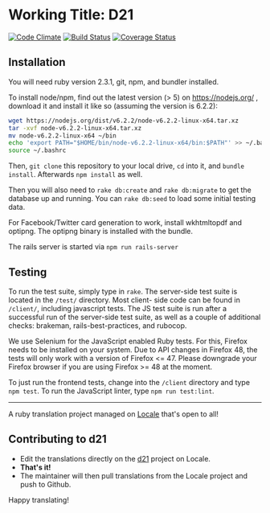 Working Title: D21
=================

[![Code Climate](https://codeclimate.com/github/initiatived21/d21/badges/gpa.svg)](https://codeclimate.com/github/initiatived21/d21) [![Build Status](https://travis-ci.org/initiatived21/d21.svg?branch=develop)](https://travis-ci.org/initiatived21/d21) [![Coverage Status](https://coveralls.io/repos/initiatived21/d21/badge.svg?branch=develop&service=github)](https://coveralls.io/github/initiatived21/d21?branch=develop)


Installation
------------

You will need ruby version 2.3.1, git, npm, and bundler installed.

To install node/npm, find out the latest version (> 5) on https://nodejs.org/ , download it and
install it like so (assuming the version is 6.2.2):

  ```bash
  wget https://nodejs.org/dist/v6.2.2/node-v6.2.2-linux-x64.tar.xz
  tar -xvf node-v6.2.2-linux-x64.tar.xz
  mv node-v6.2.2-linux-x64 ~/bin
  echo 'export PATH="$HOME/bin/node-v6.2.2-linux-x64/bin:$PATH"' >> ~/.bashrc
  source ~/.bashrc
  ```

Then, `git clone` this repository to your local drive, `cd` into it, and
`bundle install`. Afterwards `npm install` as well.

Then you will also need to `rake db:create` and `rake db:migrate` to get the
database up and running. You can `rake db:seed` to load some initial testing
data.

For Facebook/Twitter card generation to work, install wkhtmltopdf and optipng.
The optipng binary is installed with the bundle.

The rails server is started via `npm run rails-server`

Testing
-------

To run the test suite, simply type in `rake`.
The server-side test suite is located in the `/test/` directory. Most client-
side code can be found in `/client/`, including javascript tests. The JS
test suite is run after a successful run of the server-side test suite, as well
as a couple of additional checks: brakeman, rails-best-practices, and rubocop.

We use Selenium for the JavaScript enabled Ruby tests. For this, Firefox needs to
be installed on your system. Due to API changes in Firefox 48, the tests will only
work with a version of Firefox <= 47. Please downgrade your Firefox
browser if you are using Firefox >= 48 at the moment.

To just run the frontend tests, change into the `/client` directory and type
`npm test`. To run the JavaScript linter, type `npm run test:lint`.

---

A ruby translation project managed on [Locale](http://www.localeapp.com/) that's open to all!

## Contributing to d21

- Edit the translations directly on the [d21](http://www.localeapp.com/projects/public?search=d21) project on Locale.
- **That's it!**
- The maintainer will then pull translations from the Locale project and push to Github.

Happy translating!
